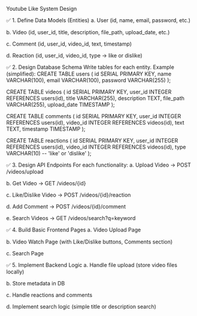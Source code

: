 Youtube Like System Design

✅ 1. Define Data Models (Entities)
a. User (id, name, email, password, etc.)


b. Video (id, user_id, title, description, file_path, upload_date, etc.)


c. Comment (id, user_id, video_id, text, timestamp)


d. Reaction (id, user_id, video_id, type → like or dislike)



✅ 2. Design Database Schema
Write tables for each entity. Example (simplified):
CREATE TABLE users (
    id SERIAL PRIMARY KEY,
    name VARCHAR(100),
    email VARCHAR(100),
    password VARCHAR(255)
);

CREATE TABLE videos (
    id SERIAL PRIMARY KEY,
    user_id INTEGER REFERENCES users(id),
    title VARCHAR(255),
    description TEXT,
    file_path VARCHAR(255),
    upload_date TIMESTAMP
);

CREATE TABLE comments (
    id SERIAL PRIMARY KEY,
    user_id INTEGER REFERENCES users(id),
    video_id INTEGER REFERENCES videos(id),
    text TEXT,
    timestamp TIMESTAMP
);

CREATE TABLE reactions (
    id SERIAL PRIMARY KEY,
    user_id INTEGER REFERENCES users(id),
    video_id INTEGER REFERENCES videos(id),
    type VARCHAR(10)  -- 'like' or 'dislike'
);


✅ 3. Design API Endpoints
For each functionality:
a. Upload Video → POST /videos/upload


b. Get Video → GET /videos/{id}


c. Like/Dislike Video → POST /videos/{id}/reaction


d. Add Comment → POST /videos/{id}/comment


e. Search Videos → GET /videos/search?q=keyword



✅ 4. Build Basic Frontend Pages
a. Video Upload Page


b. Video Watch Page (with Like/Dislike buttons, Comments section)


c. Search Page



✅ 5. Implement Backend Logic
a. Handle file upload (store video files locally)


b. Store metadata in DB


c. Handle reactions and comments


d. Implement search logic (simple title or description search)



